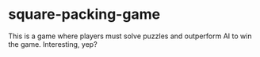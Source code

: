 # square-packing-game
This is a game where players must solve puzzles and outperform AI to win the game. Interesting, yep?
